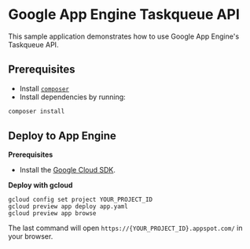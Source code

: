 # Google App Engine Taskqueue API

This sample application demonstrates how to use Google App Engine's
Taskqueue API.

## Prerequisites

- Install [`composer`](https://getcomposer.org)
- Install dependencies by running:

```sh
composer install
```

## Deploy to App Engine

**Prerequisites**

- Install the [Google Cloud SDK](https://developers.google.com/cloud/sdk/).

**Deploy with gcloud**

```
gcloud config set project YOUR_PROJECT_ID
gcloud preview app deploy app.yaml
gcloud preview app browse
```

The last command will open `https://{YOUR_PROJECT_ID}.appspot.com/`
in your browser.
